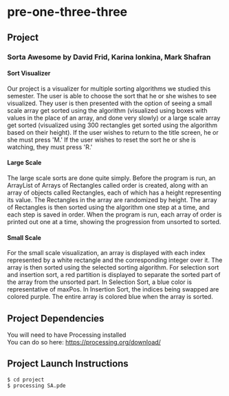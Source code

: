 # pre-one-three-three

## Project
### Sorta Awesome by David Frid, Karina Ionkina, Mark Shafran
#### Sort Visualizer
Our project is a visualizer for multiple sorting algorithms we studied this semester. The user is able to choose the sort that he or she wishes to see visualized. They user is then presented with the option of seeing a small scale array get sorted using the algorithm (visualized using boxes with values in the place of an array, and done very slowly) or a large scale array get sorted (visualized using 300 rectangles get sorted using the algorithm based on their height). If the user wishes to return to the title screen, he or she must press 'M.' If the user wishes to reset the sort he or she is watching, they must press 'R.'
#### Large Scale
The large scale sorts are done quite simply. Before the program is run, an ArrayList of Arrays of Rectangles called order is created, along with an array of objects called Rectangles, each of which has a height representing its value. The Rectangles in the array are randomized by height. The array of Rectangles is then sorted using the algorithm one step at a time, and each step is saved in order. When the program is run, each array of order is printed out one at a time, showing the progression from unsorted to sorted.
#### Small Scale
For the small scale visualization, an array is displayed with each index represented by a white rectangle and the corresponding integer over it. The array is then sorted using the selected sorting algorithm. For selection sort and insertion sort, a red partition is displayed to separate the sorted part of the array from the unsorted part. In Selection Sort, a blue color is representative of maxPos. In Insertion Sort, the indices being swapped are colored purple. The entire array is colored blue when the array is sorted.


## Project Dependencies
You will need to have Processing installed  
You can do so here: https://processing.org/download/

## Project Launch Instructions
```
$ cd project
$ processing SA.pde
```
